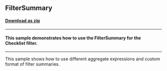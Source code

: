 ## FilterSummary
#### [Download as zip](https://downgit.github.io/#/home?url=https://github.com/GrapeCity/ComponentOne-WPF-Samples/tree/master/NET_4.5.2/C1.WPF.DataFilter/CS/FilterSummary)
____
#### This sample demonstrates how to use the FilterSummary for the Checklist filter. 
____
This sample shows how to use different aggregate expressions and custom format of filter summaries.
